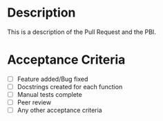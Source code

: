 # Description
This is a description of the Pull Request and the PBI.

# Acceptance Criteria
- [ ] Feature added/Bug fixed
- [ ] Docstrings created for each function
- [ ] Manual tests complete
- [ ] Peer review
- [ ] Any other acceptance criteria
